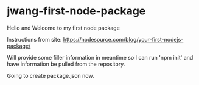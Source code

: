 # jwang-first-node-package

Hello and Welcome to my first node package

Instructions from site: https://nodesource.com/blog/your-first-nodejs-package/

Will provide some filler information in meantime so I can run 'npm init' and have information be pulled from the repository.

Going to create package.json now.
